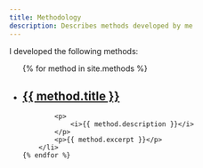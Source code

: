 ```yaml
---
title: Methodology
description: Describes methods developed by me
---
```


I developed the following methods:

<ul>
    {% for method in site.methods %}
        <li>
            <h2>
                <a href="{{ method.url | relative_url }}">
                    {{ method.title }}
                </a>
            </h2>

            <p>
                <i>{{ method.description }}</i>
            </p>
            <p>{{ method.excerpt }}</p>
        </li>
    {% endfor %}
</ul>
